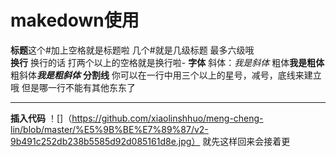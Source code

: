 # makedown使用
**标题**这个#加上空格就是标题啦 几个#就是几级标题 最多六级哦  
**换行** 换行的话 打两个以上的空格就是换行啦-
**字体** 斜体：*我是斜体*  粗体**我是粗体**   粗斜体***我是粗斜体***
**分割线** 你可以在一行中用三个以上的星号，减号，底线来建立哦 但是哪一行不能有其他东东了
******
**插入代码**
！[]（https://github.com/xiaolinshhuo/meng-cheng-lin/blob/master/%E5%9B%BE%E7%89%87/v2-9b491c252db238b5585d92d085161d8e.jpg）
就先这样回来会接着更
